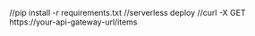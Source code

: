 //pip install -r requirements.txt
//serverless deploy
//curl -X GET https://your-api-gateway-url/items
